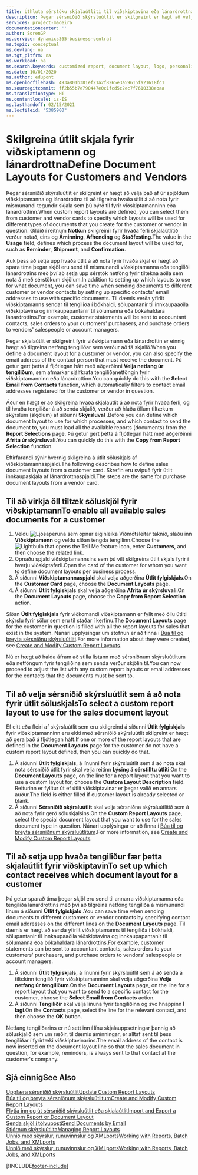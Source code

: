 ```yaml
---
title: Úthluta sérstöku skjalaútliti til viðskiptavina eða lánardrottna| Microsoft-skjöl
description: Þegar sérsniðið skýrsluútlit er skilgreint er hægt að velja það af úr spjöldum viðskiptamanna og lánardrottna til að tilgreina að valið útlit á að nota fyrir skjöl sem þú býrð til fyrir viðskiptamanninn eða lánardrottinn.
services: project-madeira
documentationcenter: ''
author: SorenGP
ms.service: dynamics365-business-central
ms.topic: conceptual
ms.devlang: na
ms.tgt_pltfrm: na
ms.workload: na
ms.search.keywords: customized report, document layout, logo, personalize
ms.date: 10/01/2020
ms.author: edupont
ms.openlocfilehash: 493a801b381ef21a2f8265e3a59615fa21618fc1
ms.sourcegitcommit: ff2b55b7e790447e0c1fcd5c2ec7f7610338ebaa
ms.translationtype: HT
ms.contentlocale: is-IS
ms.lasthandoff: 02/15/2021
ms.locfileid: "5385900"
---
```

# <a name="define-document-layouts-for-customers-and-vendors"></a><span data-ttu-id="ee189-103">Skilgreina útlit skjala fyrir viðskiptamenn og lánardrottna</span><span class="sxs-lookup"><span data-stu-id="ee189-103">Define Document Layouts for Customers and Vendors</span></span>
<span data-ttu-id="ee189-104">Þegar sérsniðið skýrsluútlit er skilgreint er hægt að velja það af úr spjöldum viðskiptamanna og lánardrottna til að tilgreina hvaða útlit á að nota fyrir mismunandi tegundir skjala sem þú býrð til fyrir viðskiptamanninn eða lánardrottinn.</span><span class="sxs-lookup"><span data-stu-id="ee189-104">When custom report layouts are defined, you can select them from customer and vendor cards to specify which layouts will be used for different types of documents that you create for the customer or vendor in question.</span></span> <span data-ttu-id="ee189-105">Gildið í reitnum **Notkun** skilgreinir fyrir hvaða ferli skjalaútlitið verður notað, eins og **Áminning**, **Afhending** og **Staðfesting**.</span><span class="sxs-lookup"><span data-stu-id="ee189-105">The value in the **Usage** field, defines which process the document layout will be used for, such as **Reminder**, **Shipment**, and **Confirmation**.</span></span>

<span data-ttu-id="ee189-106">Auk þess að setja upp hvaða útlit á að nota fyrir hvaða skjal er hægt að spara tíma þegar skjöl eru send til mismunandi viðskiptamanna eða tengiliði lánardrottins með því að setja upp sérstök netföng fyrir tiltekna aðila sem nota á með sérstökum skjölum.</span><span class="sxs-lookup"><span data-stu-id="ee189-106">In addition to setting up which layouts to use for what document, you can save time when sending documents to different customer or vendor contacts by setting up specific contacts' email addresses to use with specific documents.</span></span> <span data-ttu-id="ee189-107">Til dæmis verða yfirlit viðskiptamanns sendar til tengiliða í bókhaldi, sölupantanir til innkaupaaðila viðskiptavina og innkaupapantanir til sölumanna eða bókahaldara lánardrottins.</span><span class="sxs-lookup"><span data-stu-id="ee189-107">For example, customer statements will be sent to accountant contacts, sales orders to your customers' purchasers, and purchase orders to vendors' salespeople or account managers.</span></span>

<span data-ttu-id="ee189-108">Þegar skjalaútlit er skilgreint fyrir viðskiptamann eða lánardrottin er einnig hægt að tilgreina netfang tengiliðar sem verður að fá skjalið.</span><span class="sxs-lookup"><span data-stu-id="ee189-108">When you define a document layout for a customer or vendor, you can also specify the email address of the contact person that must receive the document.</span></span> <span data-ttu-id="ee189-109">Þú getur gert þetta á fljótlegan hátt með aðgerðinni **Velja netfang úr tengiliðum**, sem afmarkar sjálfkrafa tengiliðanetföngin fyrir viðskiptamanninn eða lánardrottinn.</span><span class="sxs-lookup"><span data-stu-id="ee189-109">You can quickly do this with the **Select Email from Contacts** function, which automatically filters to contact email addresses registered for the customer or vendor in question.</span></span>

<span data-ttu-id="ee189-110">Áður en hægt er að skilgreina hvaða skjalaútlit á að nota fyrir hvaða ferli, og til hvaða tengiliðar á að senda skjalið, verður að hlaða öllum tiltækum skýrslum (skjölum) af síðunni **Skýrsluval** .</span><span class="sxs-lookup"><span data-stu-id="ee189-110">Before you can define which document layout to use for which processes, and which contact to send the document to, you must load all the available reports (documents) from the **Report Selections** page.</span></span> <span data-ttu-id="ee189-111">Þú getur gert þetta á fljótlegan hátt með aðgerðinni **Afrita úr skýrsluvali**.</span><span class="sxs-lookup"><span data-stu-id="ee189-111">You can quickly do this with the **Copy from Report Selection** function.</span></span>

<span data-ttu-id="ee189-112">Eftirfarandi sýnir hvernig skilgreina á útlit söluskjals af viðskiptamannaspjaldi.</span><span class="sxs-lookup"><span data-stu-id="ee189-112">The following describes how to define sales document layouts from a customer card.</span></span> <span data-ttu-id="ee189-113">Skrefin eru svipuð fyrir útlit innkaupaskjala af lánardrottnaspjaldi.</span><span class="sxs-lookup"><span data-stu-id="ee189-113">The steps are the same for purchase document layouts from a vendor card.</span></span>

## <a name="to-enable-all-available-sales-documents-for-a-customer"></a><span data-ttu-id="ee189-114">Til að virkja öll tiltæk söluskjöl fyrir viðskiptamann</span><span class="sxs-lookup"><span data-stu-id="ee189-114">To enable all available sales documents for a customer</span></span>
1. <span data-ttu-id="ee189-115">Veldu ![Ljósaperuna sem opnar eiginleika Viðmótsleitar](media/ui-search/search_small.png "Segðu mér hvað þú vilt gera") táknið, sláðu inn **Viðskiptamenn** og veldu síðan tengda tengilinn.</span><span class="sxs-lookup"><span data-stu-id="ee189-115">Choose the ![Lightbulb that opens the Tell Me feature](media/ui-search/search_small.png "Tell me what you want to do") icon, enter **Customers**, and then choose the related link.</span></span>
2. <span data-ttu-id="ee189-116">Opnaðu spjald viðskiptamannsins sem þú vilt skilgreina útlit skjals fyrir í hverju viðskiptaferli.</span><span class="sxs-lookup"><span data-stu-id="ee189-116">Open the card of the customer for whom you want to define document layouts per business process.</span></span>
3. <span data-ttu-id="ee189-117">Á síðunni **Viðskiptamannaspjald** skal velja aðgerðina **Útlit fylgiskjals**.</span><span class="sxs-lookup"><span data-stu-id="ee189-117">On the **Customer Card** page, choose the **Document Layouts** page.</span></span>
4. <span data-ttu-id="ee189-118">Á síðunni **Útlit fylgiskjals** skal velja aðgerðina **Afrita úr skýrsluvali**.</span><span class="sxs-lookup"><span data-stu-id="ee189-118">On the **Document Layouts** page, choose the **Copy from Report Selection** action.</span></span>

<span data-ttu-id="ee189-119">Síðan **Útlit fylgiskjals** fyrir viðkomandi viðskiptamann er fyllt með öllu útliti skýrslu fyrir sölur sem eru til staðar í kerfinu.</span><span class="sxs-lookup"><span data-stu-id="ee189-119">The **Document Layouts** page for the customer in question is filled with all the report layouts for sales that exist in the system.</span></span> <span data-ttu-id="ee189-120">Nánari upplýsingar um stofnun er að finna í [Búa til og breyta sérsniðnu skýrsluútliti](ui-how-create-custom-report-layout.md).</span><span class="sxs-lookup"><span data-stu-id="ee189-120">For more information about they were created, see [Create and Modify Custom Report Layouts](ui-how-create-custom-report-layout.md).</span></span>

<span data-ttu-id="ee189-121">Nú er hægt að halda áfram að stilla listann með sérsniðnum skýrsluútlitum eða netföngum fyrir tengiliðina sem senda verður skjölin til.</span><span class="sxs-lookup"><span data-stu-id="ee189-121">You can now proceed to adjust the list with any custom report layouts or email addresses for the contacts that the documents must be sent to.</span></span>

## <a name="to-select-a-custom-report-layout-to-use-for-the-sales-document-layout"></a><span data-ttu-id="ee189-122">Til að velja sérsniðið skýrsluútlit sem á að nota fyrir útlit söluskjals</span><span class="sxs-lookup"><span data-stu-id="ee189-122">To select a custom report layout to use for the sales document layout</span></span>
<span data-ttu-id="ee189-123">Ef eitt eða fleiri af skýrsluútlit sem eru skilgreind á síðunni **Útlit fylgiskjals** fyrir viðskiptamanninn eru ekki með sérsniðið skýrsluútlit skilgreint er hægt að gera það á fljótlegan hátt.</span><span class="sxs-lookup"><span data-stu-id="ee189-123">If one or more of the report layouts that are defined in the **Document Layouts** page for the customer do not have a custom report layout defined, then you can quickly do that.</span></span>

1. <span data-ttu-id="ee189-124">Á síðunni **Útlit fylgiskjals**, á línunni fyrir skýrsluútlit sem á að nota skal nota sérsniðið útlit fyrir skal velja reitinn **Lýsing á sérstilltu útliti**.</span><span class="sxs-lookup"><span data-stu-id="ee189-124">On the **Document Layouts** page, on the line for a report layout that you want to use a custom layout for, choose the **Custom Layout Description** field.</span></span> <span data-ttu-id="ee189-125">Reiturinn er fylltur út ef útlit viðskiptavinar er þegar valið en annars auður.</span><span class="sxs-lookup"><span data-stu-id="ee189-125">The field is either filled if customer layout is already selected or blank.</span></span>
2. <span data-ttu-id="ee189-126">Á síðunni **Sérsniðið skýrsluútlit** skal velja sérsniðna skýrsluútlitið sem á að nota fyrir gerð söluskjalsins.</span><span class="sxs-lookup"><span data-stu-id="ee189-126">On the **Custom Report Layouts** page, select the special document layout that you want to use for the sales document type in question.</span></span> <span data-ttu-id="ee189-127">Nánari upplýsingar er að finna í [Búa til og breyta sérsniðnum skýrsluútlitum](ui-how-create-custom-report-layout.md).</span><span class="sxs-lookup"><span data-stu-id="ee189-127">For more information, see [Create and Modify Custom Report Layouts](ui-how-create-custom-report-layout.md).</span></span>

## <a name="to-set-up-which-contact-receives-which-document-layout-for-a-customer"></a><span data-ttu-id="ee189-128">Til að setja upp hvaða tengiliður fær þetta skjalaútlit fyrir viðskiptavin</span><span class="sxs-lookup"><span data-stu-id="ee189-128">To set up which contact receives which document layout for a customer</span></span>
<span data-ttu-id="ee189-129">Þú getur sparað tíma þegar skjöl eru send til annarra viðskiptamanna eða tengiliða lánardrottins með því að tilgreina netföng tengiliða á mismunandi línum á síðunni **Útlit fylgiskjals** .</span><span class="sxs-lookup"><span data-stu-id="ee189-129">You can save time when sending documents to different customers or vendor contacts by specifying contact email addresses on the different lines on the **Document Layouts** page.</span></span> <span data-ttu-id="ee189-130">Til dæmis er hægt að senda yfirlit viðskiptamanns til tengiliða í bókhaldi, sölupantanir til innkaupaaðila viðskiptavina og innkaupapantanir til sölumanna eða bókahaldara lánardrottins.</span><span class="sxs-lookup"><span data-stu-id="ee189-130">For example, customer statements can be sent to accountant contacts, sales orders to your customers' purchasers, and purchase orders to vendors' salespeople or account managers.</span></span>

1. <span data-ttu-id="ee189-131">Á síðunni **Útlit fylgiskjals**, á línunni fyrir skýrsluútlit sem á að senda á tiltekinn tengilið fyrir viðskiptamanninn skal velja aðgerðina **Velja netfang úr tengiliðum**.</span><span class="sxs-lookup"><span data-stu-id="ee189-131">On the **Document Layouts** page, on the line for a report layout that you want to send to a specific contact for the customer, choose the **Select Email from Contacts** action.</span></span>
2. <span data-ttu-id="ee189-132">Á síðunni **Tengiliðir** skal velja línuna fyrir tengiliðinn og svo hnappinn **Í lagi**.</span><span class="sxs-lookup"><span data-stu-id="ee189-132">On the **Contacts** page, select the line for the relevant contact, and then choose the **OK** button.</span></span>

<span data-ttu-id="ee189-133">Netfang tengiliðarins er nú sett inn í línu skjalauppsetningar þannig að söluskjalið sem um ræðir, til dæmis áminningar, er alltaf sent til þess tengiliðar í fyrirtæki viðskiptavinarins.</span><span class="sxs-lookup"><span data-stu-id="ee189-133">The email address of the contact is now inserted on the document layout line so that the sales document in question, for example, reminders, is always sent to that contact at the customer's company.</span></span>

## <a name="see-also"></a><span data-ttu-id="ee189-134">Sjá einnig</span><span class="sxs-lookup"><span data-stu-id="ee189-134">See Also</span></span>  
[<span data-ttu-id="ee189-135">Uppfæra sérsniðið skýrsluútlit</span><span class="sxs-lookup"><span data-stu-id="ee189-135">Update Custom Report Layouts</span></span>](ui-update-report-layouts.md)  
[<span data-ttu-id="ee189-136">Búa til og breyta sérsniðnum skýrsluútlitum</span><span class="sxs-lookup"><span data-stu-id="ee189-136">Create and Modify Custom Report Layouts</span></span>](ui-how-create-custom-report-layout.md)  
[<span data-ttu-id="ee189-137">Flytja inn og út sérsniðið skýrsluútlit eða skjalaútlit</span><span class="sxs-lookup"><span data-stu-id="ee189-137">Import and Export a Custom Report or Document Layout</span></span>](ui-how-import-and-export-report-layout.md)  
[<span data-ttu-id="ee189-138">Senda skjöl í tölvupósti</span><span class="sxs-lookup"><span data-stu-id="ee189-138">Send Documents by Email</span></span>](ui-how-send-documents-email.md)  
[<span data-ttu-id="ee189-139">Stjórnun skýrsluútlita</span><span class="sxs-lookup"><span data-stu-id="ee189-139">Managing Report Layouts</span></span>](ui-manage-report-layouts.md)  
[<span data-ttu-id="ee189-140">Unnið með skýrslur, runuvinnslur og XMLports</span><span class="sxs-lookup"><span data-stu-id="ee189-140">Working with Reports, Batch Jobs, and XMLports</span></span>](ui-work-report.md)  
[<span data-ttu-id="ee189-141">Unnið með skýrslur, runuvinnslur og XMLports</span><span class="sxs-lookup"><span data-stu-id="ee189-141">Working with Reports, Batch Jobs, and XMLports</span></span>](ui-work-report.md)  


[!INCLUDE[footer-include](includes/footer-banner.md)]